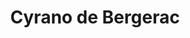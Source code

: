 ---
layout: film

excerpt: France, 1640&#58; Cyrano, the charismatic swordsman-poet with the absurd nose, hopelessly loves the beauteous Roxane; she, in turn, confesses to Cyrano her love for the handsome but tongue-tied Christian. The chivalrous Cyrano sets up with Christian an innocent deception, with tragic results. Much cut from the play, but dialogue not rewritten.
title: Cyrano de Bergerac
runtime: 112
genre:
- Romance
- Drama
silent: no
decade: 1950s
recommended: yes
editors-rating: 4
image:  /feature-images/Cyrano-de-Bergerac-1950.jpg
video: https://www.youtube.com/embed/K_r0Vcf4IVQ?rel=0&amp;controls=0&amp;showinfo=0
synopsis: France, 1640&#58; Cyrano, the charismatic swordsman-poet with the absurd nose, hopelessly loves the beauteous Roxane; she, in turn, confesses to Cyrano her love for the handsome but tongue-tied Christian. The chivalrous Cyrano sets up with Christian an innocent deception, with tragic results. Much cut from the play, but dialogue not rewritten.
director: Michael Gordon
year: 1950
country:  USA
language: English
cast: 
- José Ferrer
- Mala Powers
- William Prince
imdb: http://www.imdb.com/title/tt0042367/?ref_=fn_al_tt_2

--- 